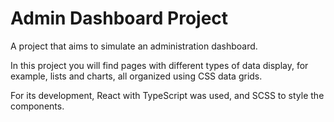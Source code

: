# Admin Dashboard Project

A project that aims to simulate an administration dashboard. 

In this project you will find pages with different types of data display, for example, lists and charts, all organized using CSS data grids.

For its development, React with TypeScript was used, and SCSS to style the components.
